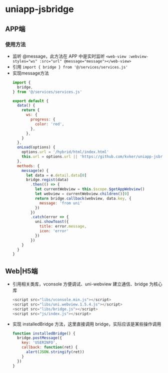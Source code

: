 # uniapp-jsbridge

## APP端

### 使用方法
* 监听 @message，此方法在 APP 中是实时监听 `<web-view :webview-styles="ws" :src="url" @message="message"></web-view>`
* 引用 `import { bridge } from '@/services/services.js'`
* 实现message方法
  ```js
  import {
    bridge,
  } from '@/services/services.js'

  export default {
    data() {
      return {
        ws: {
          progress: {
            color: 'red',
          },
        },
      }
    },
    onLoad(options) {
      options.url = '/hybrid/html/index.html'
      this.url = options.url || 'https://github.com/kvker/uniapp-jsbridge'
    },
    methods: {
      message(e) {
        let data = e.detail.data[0]
        bridge.regist(data)
          .then(() => {
            let currentWebview = this.$scope.$getAppWebview()
            let webview = currentWebview.children()[0]
            return bridge.callback(webview, data.key, {
              message: 'from uni'
            })
          })
          .catch(error => {
            uni.showToast({
              title: error.message,
              icon: 'error'
            })
          })
      }
    }
  }
  ```

## Web|H5端

* 引用相关类库，vconsole 方便调试、uni-webview 建立通信、bridge 为核心库
  ```js
  <script src="libs/vconsole.min.js"></script>
  <script src="libs/uni.webview.1.5.4.js"></script>
  <script src="libs/bridge.js"></script>
  <script src="js/index.js"></script>
  ```
* 实现 installedBridge 方法，这里直接调用 bridge，实际应该是某些操作调用
  ```js
  function installedBridge() {
    bridge.postMessage({
      key: 'USERINFO',
      callback: function(ret) {
        alert(JSON.stringify(ret))
      }
    })
  }
  ```
